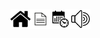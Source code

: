 [<img src="./photos/logo/home.png" alt="Home" width="32" height="32">](https://kfir4444.github.io/tcesc/)[<img src="./photos/logo/paper.png" alt="call-for-Participants" width="32" height="32">](https://kfir4444.github.io/tcesc/call-for-Participants.html)[<img src="./photos/logo/schedule.png" alt="program" width="32" height="32">](https://kfir4444.github.io/tcesc/program-schedule.html)[<img src="./photos/logo/speakers.png" alt="speakers" width="32" height="32">](https://kfir4444.github.io/tcesc/speakers.html)
